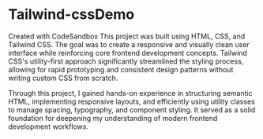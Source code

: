 # Tailwind-cssDemo
Created with CodeSandbox
This project was built using HTML, CSS, and Tailwind CSS. The goal was to create a responsive and visually clean user interface while reinforcing core frontend development concepts. Tailwind CSS's utility-first approach significantly streamlined the styling process, allowing for rapid prototyping and consistent design patterns without writing custom CSS from scratch.

Through this project, I gained hands-on experience in structuring semantic HTML, implementing responsive layouts, and efficiently using utility classes to manage spacing, typography, and component styling. It served as a solid foundation for deepening my understanding of modern frontend development workflows.
